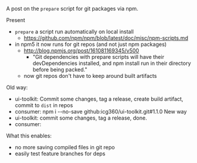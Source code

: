 
A post on the `prepare` script for git packages via npm.

Present

- `prepare` a script run automatically on local install
  - https://github.com/npm/npm/blob/latest/doc/misc/npm-scripts.md
- in npm5 it now runs for git repos (and not just npm packages)
  - http://blog.npmjs.org/post/161081169345/v500
    - "Git dependencies with prepare scripts will have their devDependencies installed, and npm install run in their directory before being packed."
  - now git repos don't have to keep around built artifacts

Old way:
- ui-toolkit: Commit some changes, tag a release, create build artifact, commit to `dist` in repos
- consumer: npm i --no-save github:icg360/ui-toolkit.git#1.1.0
New way
- ui-toolkit: commit some changes, tag a release, done.
- consumer:

What this enables:
- no more saving compiled files in git repo
- easily test feature branches for deps